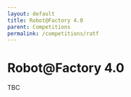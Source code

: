 ```yaml
---
layout: default
title: Robot@Factory 4.0
parent: Competitions
permalink: /competitions/ratf
---
```


# Robot@Factory 4.0

TBC
